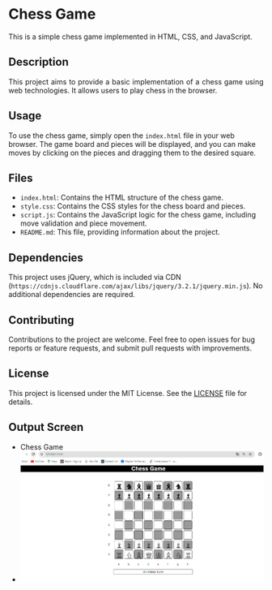 # Chess Game

This is a simple chess game implemented in HTML, CSS, and JavaScript.

## Description

<p align="justify">This project aims to provide a basic implementation of a chess game using web technologies. It allows users to play chess in the browser.</p>

## Usage

To use the chess game, simply open the `index.html` file in your web browser. The game board and pieces will be displayed, and you can make moves by clicking on the pieces and dragging them to the desired square.

## Files

- `index.html`: Contains the HTML structure of the chess game.
- `style.css`: Contains the CSS styles for the chess board and pieces.
- `script.js`: Contains the JavaScript logic for the chess game, including move validation and piece movement.
- `README.md`: This file, providing information about the project.

## Dependencies

This project uses jQuery, which is included via CDN (`https://cdnjs.cloudflare.com/ajax/libs/jquery/3.2.1/jquery.min.js`). No additional dependencies are required.

## Contributing

Contributions to the project are welcome. Feel free to open issues for bug reports or feature requests, and submit pull requests with improvements.

## License

This project is licensed under the MIT License. See the [LICENSE](LICENSE) file for details.


## Output Screen

- Chess Game
- ![Chess](./Picture/chess.png)